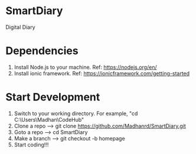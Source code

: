 # SmartDiary
Digital Diary

# Dependencies
1. Install Node.js to your machine. Ref: https://nodejs.org/en/
2. Install ionic framework. Ref: https://ionicframework.com/getting-started

# Start Development
1. Switch to your working directory. For example, "cd C:\Users\Madhan\CodeHub"
2. Clone a repo --> git clone https://github.com/Madhanrd/SmartDiary.git
3. Goto a repo --> cd SmartDiary
4. Make a branch --> git checkout -b homepage
5. Start coding!!!
